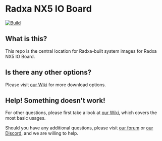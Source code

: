 # Radxa NX5 IO Board
[![Build](https://github.com/radxa-build/radxa-nx5-io/workflows/Build/badge.svg)](https://github.com/radxa-build/radxa-nx5-io/actions/workflows/build.yml)

## What is this?

This repo is the central location for Radxa-built system images for Radxa NX5 IO Board.

## Is there any other options?

Please visit [our Wiki](https://wiki.radxa.com) for more download options.

## Help! Something doesn't work!

For other questions, please first take a look at [our Wiki](https://wiki.radxa.com), which covers the most basic usages.

Should you have any additional questions, please visit [our forum](https://forum.radxa.com/) or [our Discord](https://rock.sh/go), and we are willing to help.

